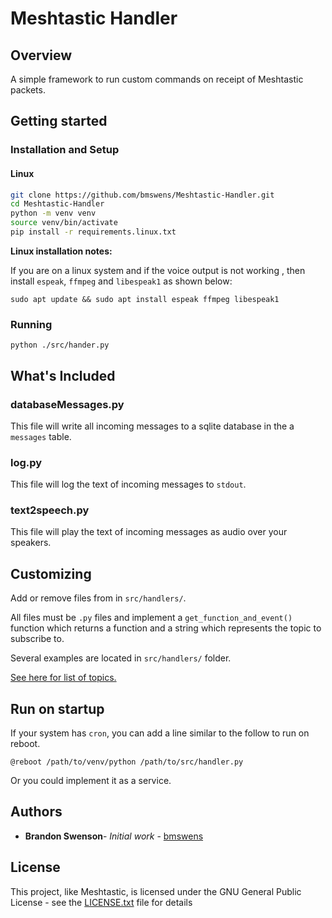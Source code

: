 # Meshtastic Handler

## Overview
A simple framework to run custom commands on receipt of Meshtastic packets.

## Getting started
### Installation and Setup
#### Linux
```bash
git clone https://github.com/bmswens/Meshtastic-Handler.git
cd Meshtastic-Handler
python -m venv venv
source venv/bin/activate
pip install -r requirements.linux.txt
```

**Linux installation notes:**

If you are on a linux system and if the voice output is not working , then
install `espeak`, `ffmpeg` and `libespeak1` as shown below: 

`sudo apt update && sudo apt install espeak ffmpeg libespeak1`

### Running
`python ./src/hander.py`

## What's Included

### databaseMessages.py
This file will write all incoming messages to a sqlite database in the a `messages` table.

### log.py
This file will log the text of incoming messages to `stdout`.

### text2speech.py
This file will play the text of incoming messages as audio over your speakers.

## Customizing
Add or remove files from in `src/handlers/`.

All files must be `.py` files and implement a `get_function_and_event()` function
which returns a function and a string which represents the topic to subscribe to.

Several examples are located in `src/handlers/` folder.

[See here for list of topics.](https://python.meshtastic.org/index.html#published-pubsub-topics)

## Run on startup
If your system has `cron`, you can add a line similar to the follow to run on reboot.

`@reboot /path/to/venv/python /path/to/src/handler.py`

Or you could implement it as a service.

## Authors

* **Brandon Swenson**- *Initial work* - [bmswens](https://github.com/bmswens)

## License

This project, like Meshtastic, is licensed under the GNU General Public License - see the [LICENSE.txt](LICENSE.txt) file for details